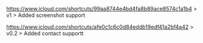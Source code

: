 https://www.icloud.com/shortcuts/99aa8744e4bd4fa8b89ace8574c1a1b4 > v1 > Added screenshot support

https://www.icloud.com/shortcuts/afe0c1c6c0d84eddb19edf41a2bf4a42 > v0.2 > Added contact supportt
